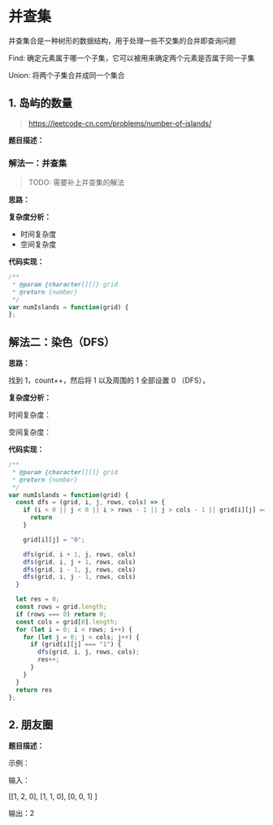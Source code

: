 # 并查集

并查集合是一种树形的数据结构，用于处理一些不交集的合并即查询问题

Find: 确定元素属于哪一个子集，它可以被用来确定两个元素是否属于同一子集

Union: 将两个子集合并成同一个集合

## 1. 岛屿的数量

>https://leetcode-cn.com/problems/number-of-islands/

**题目描述：**



### 解法一：并查集

>TODO: 需要补上并查集的解法

**思路：**


**复杂度分析：**

- 时间复杂度
- 空间复杂度

**代码实现：**

```javascript
/**
 * @param {character[][]} grid
 * @return {number}
 */
var numIslands = function(grid) {
};
```

## 解法二：染色（DFS）

**思路：**

找到 1，count++，然后将 1 以及周围的 1 全部设置 0 （DFS），


**复杂度分析：**

时间复杂度：

空间复杂度：

**代码实现：**

```javascript
/**
 * @param {character[][]} grid
 * @return {number}
 */
var numIslands = function(grid) {
  const dfs = (grid, i, j, rows, cols) => {
    if (i < 0 || j < 0 || i > rows - 1 || j > cols - 1 || grid[i][j] === "0") {
      return
    } 

    grid[i][j] = "0";

    dfs(grid, i + 1, j, rows, cols)
    dfs(grid, i, j + 1, rows, cols)
    dfs(grid, i - 1, j, rows, cols)
    dfs(grid, i, j - 1, rows, cols)
  }

  let res = 0;
  const rows = grid.length;
  if (rows === 0) return 0;
  const cols = grid[0].length;
  for (let i = 0; i < rows; i++) {
    for (let j = 0; j < cols; j++) {
      if (grid[i][j] === "1") {
        dfs(grid, i, j, rows, cols);
        res++;
      }
    }
  }
  return res
};
```

## 2. 朋友圈

**题目描述：**

示例：

输入：

[[1, 2, 0],
[1, 1, 0],
[0, 0, 1]
]

输出：2

